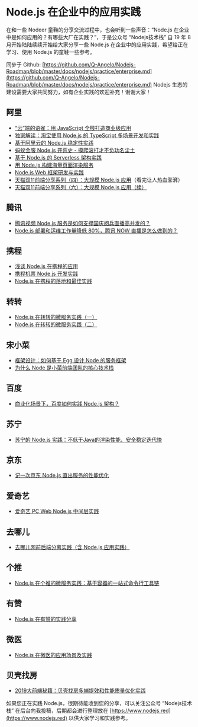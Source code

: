 # Node.js 在企业中的应用实践

在和一些 Nodeer 童鞋的分享交流过程中，也会听到一些声音：“Node.js 在企业中是如何应用的？有哪些大厂在实践？”，于是公众号 “Nodejs技术栈” 自 19 年 8 月开始陆陆续续开始给大家分享一些 Node.js 在企业中的应用实践，希望给正在学习、使用 Node.js 的童鞋一些参考。 

同步于 Github: [https://github.com/Q-Angelo/Nodejs-Roadmap/blob/master/docs/nodejs/practice/enterprise.md](https://github.com/Q-Angelo/Nodejs-Roadmap/blob/master/docs/nodejs/practice/enterprise.md) Nodejs 生态的建设需要大家共同努力，如有企业实践的欢迎补充！谢谢大家！

## 阿里

* [“云”端的语雀：用 JavaScript 全栈打造商业级应用](https://zhuanlan.zhihu.com/p/101917567)
* [独家解读：淘宝使用 Node.js 的 TypeScript 多场景开发和实践](https://mp.weixin.qq.com/s/f5xIN9d7s011_gXej84MJw)
* [基于阿里云的 Node.js 稳定性实践](https://mp.weixin.qq.com/s/ghciI1dj9dve6Bsrf8Yj1w)
* [蚂蚁金服 Node.js 开荒史 - 摸爬滚打才不负功名尘土](https://mp.weixin.qq.com/s/wIYlSPSJSK2eHbk48SFQLw)
* [基于 Node.js 的 Serverless 架构实践](https://mp.weixin.qq.com/s/oKcQXj3CWt1Ts_tOtw7QTg)
* [用 Node.js 构建海量页面渲染服务](https://www.yuque.com/preview/yuque/0/2020/pdf/84135/1578575086211-802410a9-a833-47ce-b612-b6f6108285e6.pdf)
* [Node.js Web 框架研发与实践](https://www.yuque.com/preview/yuque/0/2020/pdf/84135/1578577070295-d62924f6-a34c-463f-a6b5-ea657cfd038d.pdf)
* [天猫双11前端分享系列（四）：大规模 Node.js 应用](https://github.com/tmallfe/tmallfe.github.io/issues/28)（看完让人热血澎湃）
* [天猫双11前端分享系列（六）：大规模 Node.js 应用（续）](https://github.com/tmallfe/tmallfe.github.io/issues/30)

## 腾讯

* [腾讯视频 Node.js 服务是如何支撑国庆阅兵直播高并发的？](https://mp.weixin.qq.com/s/7lA2-mCM9GR3BekWH6hB2Q)
* [Node.js 部署和运维工作量降低 80%，腾讯 NOW 直播是怎么做到的？](https://mp.weixin.qq.com/s/GGrb7Oex7SqtwzIKAXSFVg)

## 携程

* [浅谈 Node.js 在携程的应用](https://mp.weixin.qq.com/s/yuK3MvgMlYE5thEx6e8rtQ)
* [携程机票 Node.js 开发实践](https://mp.weixin.qq.com/s/NU7Hm96-cngvUCOF2LOpMA)
* [Node.js 在携程的落地和最佳实践](https://mp.weixin.qq.com/s/ndPlZJWM9pxusGMY8C0eyA)

## 转转

* [Node.js 在转转的微服务实践（一）](https://mp.weixin.qq.com/s/1rjvoOySe-dcxn8fWE8BMQ)
* [Node.js 在转转的微服务实践（二）](https://mp.weixin.qq.com/s/HyoCCOD0SqcGA7Ajt7GWuA)

## 宋小菜

* [框架设计：如何基于 Egg 设计 Node 的服务框架](https://mp.weixin.qq.com/s/HCKWKhnlDwAGo5s797W7jA)
* [为什么 Node 是小菜前端团队的核心技术栈](https://mp.weixin.qq.com/s/j4tAMFzlGQ5O9q768KE9Cg)

## 百度

* [商业化场景下，百度如何实践 Node.js 架构？](https://mp.weixin.qq.com/s/2ZnBR2Ki7VJCLmtVT4oOsw)

## 苏宁

* [苏宁的 Node.js 实践：不低于Java的渲染性能、安全稳定迭代快](https://mp.weixin.qq.com/s/Dr7k1JDE6crJoYU7fmEcTw)

## 京东

* [记一次京东 Node.js 直出服务的性能优化](https://mp.weixin.qq.com/s/jnIqOr-zhybgZbejKLZikg)

## 爱奇艺

* [爱奇艺 PC Web Node.js 中间层实践](https://mp.weixin.qq.com/s/J9cYX8DkZFb6iAJt6E0THQ)

## 去哪儿

* [去哪儿网前后端分离实践（含 Node.js 应用实践）](https://mp.weixin.qq.com/s/osgtwTLJhJJmF0bHFmKgUg)

## 个推

* [Node.js 在个推的微服务实践：基于容器的一站式命令行工具链](https://mp.weixin.qq.com/s/e_w0Q1T1F8yZWHeoUaOTQw)

## 有赞

* [Node.js 在有赞的实践分享](https://mp.weixin.qq.com/s/vTL98USoRyJrcu4ny9r0ZQ)

## 微医

* [Node.js 在微医的应用场景及实践](https://mp.weixin.qq.com/s/OeZyo7MZhadGjKV83LZnhA)

## 贝壳找房

* [2019大前端秘籍：贝壳找房多端提效和性能质量优化实践](https://mp.weixin.qq.com/s/umr-SZXflTy9XQoRRf56Rg)

如果您正在实践 Node.js，很期待能收到您的分享，可以关注公众号 “Nodejs技术栈” 在后台向我投稿，后期都会进行整理放在 [https://www.nodejs.red](https://www.nodejs.red) 以供大家学习和实践参考。